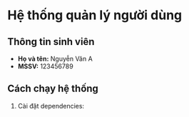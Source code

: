 # Hệ thống quản lý người dùng

## Thông tin sinh viên
- **Họ và tên:** Nguyễn Văn A
- **MSSV:** 123456789

## Cách chạy hệ thống
1. Cài đặt dependencies:
